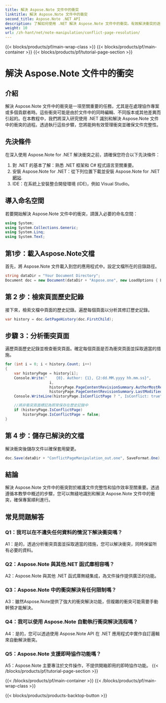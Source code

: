 ```yaml
---
title: 解決 Aspose.Note 文件中的衝突
linktitle: 解決 Aspose.Note 文件中的衝突
second_title: Aspose.Note .NET API
description: 了解如何使用 .NET 解決 Aspose.Note 文件中的衝突。有效解決衝突的逐步指南。
weight: 10
url: /zh-hant/net/note-manipulation/conflict-page-resolution/
---
```


{{< blocks/products/pf/main-wrap-class >}}
{{< blocks/products/pf/main-container >}}
{{< blocks/products/pf/tutorial-page-section >}}

# 解決 Aspose.Note 文件中的衝突

## 介紹

解決 Aspose.Note 文件中的衝突是一項至關重要的任務，尤其是在處理協作專案或多個貢獻者時。這些衝突可能是由於文件中的同時編輯、不同版本或其他差異而引起的。在本教程中，我們將深入研究使用 .NET 識別和解決 Aspose.Note 文件中的衝突的過程。透過執行這些步驟，您將能夠有效管理衝突並確保文件完整性。

## 先決條件

在深入使用 Aspose.Note for .NET 解決衝突之前，請確保您符合以下先決條件：

1. 對 .NET 的基本了解：熟悉 .NET 框架和 C# 程式語言至關重要。
2. 安裝 Aspose.Note for .NET：從下列位置下載並安裝 Aspose.Note for .NET[網站](https://releases.aspose.com/note/net/).
3. IDE：在系統上安裝整合開發環境 (IDE)，例如 Visual Studio。

## 導入命名空間

若要開始解決 Aspose.Note 文件中的衝突，請匯入必要的命名空間：

```csharp
using System;
using System.Collections.Generic;
using System.Linq;
using System.Text;
```

## 第1步：載入Aspose.Note文檔

首先，將 Aspose.Note 文件載入到您的應用程式中。設定文檔所在的目錄路徑。

```csharp
string dataDir = "Your Document Directory";
Document doc = new Document(dataDir + "Aspose.one", new LoadOptions { LoadHistory = true });
```

## 第 2 步：檢索頁面歷史記錄

接下來，檢索文檔中頁面的歷史記錄。遍歷每個頁面以分析其修訂歷史記錄。

```csharp
var history = doc.GetPageHistory(doc.FirstChild);
```

## 步驟 3：分析衝突頁面

遍歷頁面歷史記錄並檢查衝突頁面。確定每個頁面是否為衝突頁面並採取適當的措施。

```csharp
for (int i = 0; i < history.Count; i++)
{
    var historyPage = history[i];
    Console.Write("    {0}. Author: {1}, {2:dd.MM.yyyy hh.mm.ss}",
                    i,
                    historyPage.PageContentRevisionSummary.AuthorMostRecent,
                    historyPage.PageContentRevisionSummary.LastModifiedTime);
    Console.WriteLine(historyPage.IsConflictPage ? ", IsConflict: true" : string.Empty);

    //將非衝突頁面標記為照常保存在歷史記錄中
    if (historyPage.IsConflictPage)
        historyPage.IsConflictPage = false;
}
```

## 第 4 步：儲存已解決的文檔

解決衝突後儲存文件以確保套用變更。

```csharp
doc.Save(dataDir + "ConflictPageManipulation_out.one", SaveFormat.One);
```

## 結論

解決 Aspose.Note 文件中的衝突對於維護文件完整性和協作效率至關重要。透過遵循本教學中概述的步驟，您可以無縫地識別和解決 Aspose.Note 文件中的衝突，確保專案順利進行。

## 常見問題解答

### Q1：我可以在不遺失任何資料的情況下解決衝突嗎？

A1：是的，透過分析衝突頁面並採取適當的措施，您可以解決衝突，同時保留所有必要的資料。

### Q2：Aspose.Note 與其他.NET 函式庫相容嗎？

A2：Aspose.Note 與其他 .NET 函式庫無縫集成，為文件操作提供廣泛的功能。

### Q3：Aspose.Note 中的衝突解決有任何限制嗎？

A3：雖然Aspose.Note提供了強大的衝突解決功能，但複雜的衝突可能需要手動幹預才能解決。

### Q4：我可以使用 Aspose.Note 自動執行衝突解決流程嗎？

A4：是的，您可以透過使用 Aspose.Note API 在 .NET 應用程式中實作自訂邏輯來自動解決衝突。

### Q5：Aspose.Note 支援即時協作功能嗎？

A5：Aspose.Note 主要專注於文件操作，不提供開箱即用的即時協作功能。
{{< /blocks/products/pf/tutorial-page-section >}}

{{< /blocks/products/pf/main-container >}}
{{< /blocks/products/pf/main-wrap-class >}}

{{< blocks/products/products-backtop-button >}}
